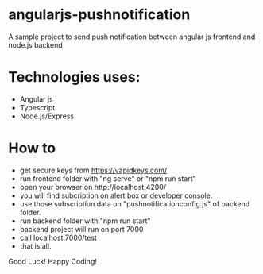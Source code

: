 # angularjs-pushnotification
A sample project to send push notification between angular js frontend and node.js backend

# Technologies uses:
- Angular js
- Typescript
- Node.js/Express

# How to
- get secure keys from https://vapidkeys.com/
- run frontend folder with "ng serve" or "npm run start" 
- open your browser on http://localhost:4200/
- you will find subcription on alert box or developer console.
- use those subscription data on "pushnotificationconfig.js" of backend folder.
- run backend folder with "npm run start"
- backend project will run on port 7000
- call localhost:7000/test
- that is all.

Good Luck! Happy Coding!

